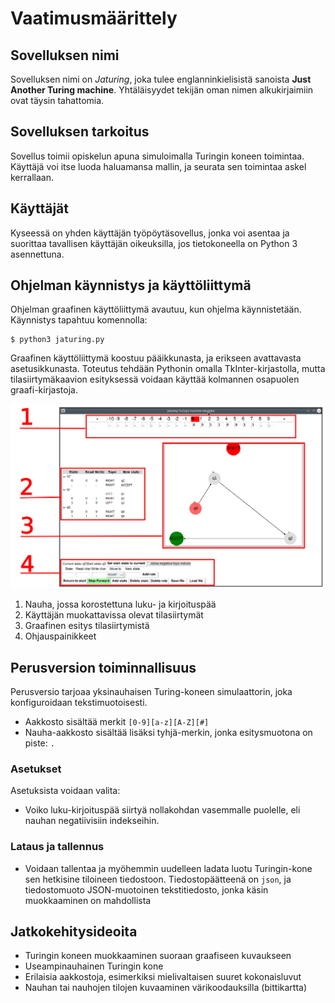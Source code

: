 # Vaatimusmäärittely

## Sovelluksen nimi

Sovelluksen nimi on *Jaturing*, joka tulee englanninkielisistä sanoista **Just Another Turing machine**. Yhtäläisyydet tekijän oman nimen alkukirjaimiin ovat täysin tahattomia.

## Sovelluksen tarkoitus

Sovellus toimii opiskelun apuna simuloimalla Turingin koneen toimintaa. Käyttäjä voi itse luoda haluamansa mallin, ja seurata sen toimintaa askel kerrallaan.

## Käyttäjät
Kyseessä on yhden käyttäjän työpöytäsovellus, jonka voi asentaa ja suorittaa tavallisen käyttäjän oikeuksilla, jos tietokoneella on Python 3 asennettuna.

## Ohjelman käynnistys ja käyttöliittymä

Ohjelman graafinen käyttöliittymä avautuu, kun ohjelma käynnistetään. Käynnistys tapahtuu komennolla:

```
$ python3 jaturing.py
```

Graafinen käyttöliittymä koostuu pääikkunasta, ja erikseen avattavasta asetusikkunasta. Toteutus tehdään Pythonin omalla TkInter-kirjastolla, mutta tilasiirtymäkaavion esityksessä voidaan käyttää kolmannen osapuolen graafi-kirjastoja.

![Käyttöliittymä](jaturing_gui.png)

1. Nauha, jossa korostettuna luku- ja kirjoituspää
2. Käyttäjän muokattavissa olevat tilasiirtymät
3. Graafinen esitys tilasiirtymistä
4. Ohjauspainikkeet

## Perusversion toiminnallisuus

Perusversio tarjoaa yksinauhaisen Turing-koneen simulaattorin, joka konfiguroidaan tekstimuotoisesti.
* Aakkosto sisältää merkit ```[0-9][a-z][A-Z][#]```
* Nauha-aakkosto sisältää lisäksi tyhjä-merkin, jonka esitysmuotona on piste: ```.```

### Asetukset
Asetuksista voidaan valita:
* Voiko luku-kirjoituspää siirtyä nollakohdan vasemmalle puolelle, eli nauhan negatiivisiin indekseihin.

### Lataus ja tallennus
* Voidaan tallentaa ja myöhemmin uudelleen ladata luotu Turingin-kone sen hetkisine tiloineen tiedostoon. Tiedostopäätteenä on ```json```, ja tiedostomuoto JSON-muotoinen tekstitiedosto, jonka käsin muokkaaminen on mahdollista


## Jatkokehitysideoita

* Turingin koneen muokkaaminen suoraan graafiseen kuvaukseen
* Useampinauhainen Turingin kone
* Erilaisia aakkostoja, esimerkiksi mielivaltaisen suuret kokonaisluvut
* Nauhan tai nauhojen tilojen kuvaaminen värikoodauksilla (bittikartta)

